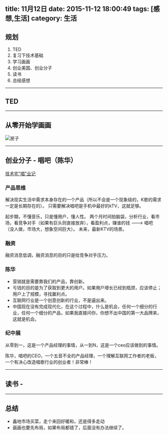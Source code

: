 title: 11月12日
date: 2015-11-12 18:00:49
tags: [感想,生活]
category: 生活
---

## 规划
1. TED
2. 复习下技术基础
3. 学习画画
4. 创业美国、创业分子
5. 读书
6. 总结感想

-------------------


<!--more-->

## TED

-------------------------
## 从零开始学画画
![房子](http://7xnz74.com1.z0.glb.clouddn.com/557057314.jpg?imageView2/2/w/800)

-------------------------

## 创业分子 - 唱吧（陈华）
[技术宅"唱"业记](http://v.youku.com/v_show/id_XMTMxNzkxODY4MA==.html?from=y1.2-2.4.10)

### 产品思维
解决现实生活中需求本身存在的一个产品（所以不会是一个现象级的，K歌的需求一定是长期存在的）。
只需要解决唱吧是手机中最好的kTV，这就足够。

起步期，不懂音乐，只是懂用户，懂人性。
两个月时间拍脑袋，分析行业，看市场，看竞争对手（如果有巨头则直接放弃），看盈利点，赚谁的钱 ---> 唱吧 （没人做，市场大，想象空间巨大）。
未来，最新KTV的场景。

### 融资
融资消息低调，融资消息的目的只是给竞争对手压力。


### 陈华
- 营销就是需要靠我们的产品，靠创新。
- 亏钱的目的是为了获取到更大的用户。如果用户增长已经到瓶颈，应该停止；用户上了规模，寻找赢利点。
- 互联网行业是一个创意创新的行业，不是逼出来。
- 中国现在没有完成现代化，在这个过程中，什么是机会，任何一个细分的行业，任何一个细分的产品，如果我直接问你，你想不出中国的第一大品牌来，这就是机会。

### 纪中展
从零到一，这是一个产品经理的事情，从一到N，这是一个ceo应该做到的事情。

陈华，唱吧的CEO，一个五音不全的产品经理，一个理解互联网工作者的老板，一个有决心改造唱歌行业的创业者！非常棒！

--------------------------

## 读书 - 

--------------------------
## 总结
- 鑫地市场买菜，走个来回好暖和，还是得多走动
- 画画也要先布局，如果布局都错了，后面没有办法继续了。








